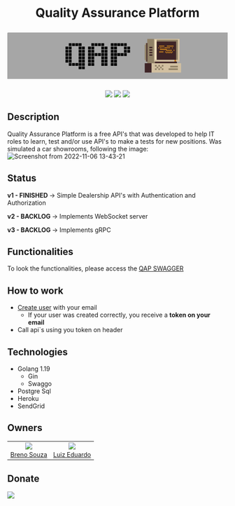 <h1 align="center">
    <p>Quality Assurance Platform</p>
    <img alt="Quality Assurance Platform" src="./image/qap_8_bit.png">
</h1>

<p align="center">
    <img src="https://img.shields.io/static/v1?label=go&message=1.18&color=blue&logo=go">
    <img src="https://img.shields.io/badge/version-1.0.0-lightgrey">
    <img src="https://img.shields.io/badge/tests-passed-brightgreen">
</p>

## Description
Quality Assurance Platform is a free API's that was developed to help IT roles to learn, test and/or use API's to make a tests for new positions.
Was simulated a car showrooms, following the image:
![Screenshot from 2022-11-06 13-43-21](https://user-images.githubusercontent.com/5350132/200174287-31fcfd54-dc43-44ef-8766-de7ff3c506ec.png)


## Status
<b> v1 - FINISHED </b> -> Simple Dealership API's with Authentication and Authorization

<b> v2 - BACKLOG </b> -> Implements WebSocket server

<b> v3 -  BACKLOG </b> -> Implements gRPC

## Functionalities
To look the functionalities, please access the <a href="https://qap-ws.herokuapp.com/swagger/index.html">QAP SWAGGER</a>

## How to work
- <a href="https://qap-ws.herokuapp.com/swagger/index.html#/users/post_user">Create user</a> with your email
  - If your user was created correctly, you receive a **token on your email**
- Call api`s using you token on header

## Technologies
- Golang 1.19
  - Gin
  - Swaggo
- Postgre Sql
- Heroku
- SendGrid

## Owners
<table>
    <tr>
        <td align=center>
            <img src="https://avatars.githubusercontent.com/u/5350132?v=4" width=115><br><a href='https://github.com/brenos'>Breno Souza</a>
        </td>
        <td align=center>
            <img src="https://avatars.githubusercontent.com/u/36016665?v=4" width=115><br><a href='https://github.com/luuizeduardo'>Luiz Eduardo</a>
        </td>
    </tr>
</table>

## Donate
[![](https://www.paypalobjects.com/en_US/i/btn/btn_donateCC_LG.gif)](https://www.paypal.com/donate/?business=QBE4BAJYF5NRY&no_recurring=0&item_name=Help+us+keep+this+platform+online&currency_code=BRL)


